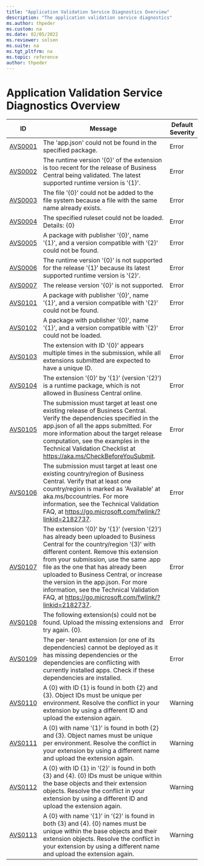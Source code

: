 ```yaml
---
title: "Application Validation Service Diagnostics Overview"
description: "The application validation service diagnostics"
ms.author: thpeder
ms.custom: na
ms.date: 02/05/2022
ms.reviewer: solsen
ms.suite: na
ms.tgt_pltfrm: na
ms.topic: reference
author: thpeder
---
```


# Application Validation Service Diagnostics Overview

|ID|Message|Default Severity|
|--|-----------|----------------|
|[AVS0001](diagnostic-avs1.md)|The 'app.json' could not be found in the specified package.|Error|
|[AVS0002](diagnostic-avs2.md)|The runtime version '{0}' of the extension is too recent for the release of Business Central being validated. The latest supported runtime version is '{1}'.|Error|
|[AVS0003](diagnostic-avs3.md)|The file '{0}' could not be added to the file system because a file with the same name already exists.|Error|
|[AVS0004](diagnostic-avs4.md)|The specified ruleset could not be loaded. Details: {0}|Error|
|[AVS0005](diagnostic-avs5.md)|A package with publisher '{0}', name '{1}', and a version compatible with '{2}' could not be found.|Error|
|[AVS0006](diagnostic-avs6.md)|The runtime version '{0}' is not supported for the release '{1}' because its latest supported runtime version is '{2}'.|Error|
|[AVS0007](diagnostic-avs7.md)|The release version '{0}' is not supported.|Error|
|[AVS0101](diagnostic-avs101.md)|A package with publisher '{0}', name '{1}', and a version compatible with '{2}' could not be found.|Error|
|[AVS0102](diagnostic-avs102.md)|A package with publisher '{0}', name '{1}', and a version compatible with '{2}' could not be loaded.|Error|
|[AVS0103](diagnostic-avs103.md)|The extension with ID '{0}' appears multiple times in the submission, while all extensions submitted are expected to have a unique ID.|Error|
|[AVS0104](diagnostic-avs104.md)|The extension '{0}' by '{1}' (version '{2}') is a runtime package, which is not allowed in Business Central online.|Error|
|[AVS0105](diagnostic-avs105.md)|The submission must target at least one existing release of Business Central. Verify the dependencies specified in the app.json of all the apps submitted. For more information about the target release computation, see the examples in the Technical Validation Checklist at https://aka.ms/CheckBeforeYouSubmit.|Error|
|[AVS0106](diagnostic-avs106.md)|The submission must target at least one existing country/region of Business Central. Verify that at least one country/region is marked as 'Available' at aka.ms/bccountries. For more information, see the Technical Validation FAQ, at https://go.microsoft.com/fwlink/?linkid=2182737.|Error|
|[AVS0107](diagnostic-avs107.md)|The extension '{0}' by '{1}' (version '{2}') has already been uploaded to Business Central for the country/region '{3}' with different content. Remove this extension from your submission, use the same .app file as the one that has already been uploaded to Business Central, or increase the version in the app.json. For more information, see the Technical Validation FAQ, at https://go.microsoft.com/fwlink/?linkid=2182737.|Error|
|[AVS0108](diagnostic-avs108.md)|The following extension(s) could not be found. Upload the missing extensions and try again. {0}.|Error|
|[AVS0109](diagnostic-avs109.md)|The per-tenant extension (or one of its dependencies) cannot be deployed as it has missing dependencies or the dependencies are conflicting with currently installed apps. Check if these dependencies are installed.|Error|
|[AVS0110](diagnostic-avs110.md)|A {0} with ID {1} is found in both {2} and {3}. Object IDs must be unique per environment. Resolve the conflict in your extension by using a different ID and upload the extension again.|Warning|
|[AVS0111](diagnostic-avs111.md)|A {0} with name '{1}' is found in both {2} and {3}. Object names must be unique per environment. Resolve the conflict in your extension by using a different name and upload the extension again.|Warning|
|[AVS0112](diagnostic-avs112.md)|A {0} with ID {1} in '{2}' is found in both {3} and {4}. {0} IDs must be unique within the base objects and their extension objects. Resolve the conflict in your extension by using a different ID and upload the extension again.|Warning|
|[AVS0113](diagnostic-avs113.md)|A {0} with name '{1}' in '{2}' is found in both {3} and {4}. {0} names must be unique within the base objects and their extension objects. Resolve the conflict in your extension by using a different name and upload the extension again.|Warning|

